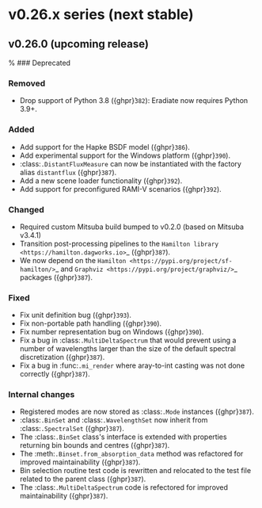 # v0.26.x series (next stable)

## v0.26.0 (upcoming release)

% ### Deprecated

### Removed

* Drop support of Python 3.8 ({ghpr}̀`382`): Eradiate now requires Python 3.9+.

### Added

* Add support for the Hapke BSDF model ({ghpr}`386`).
* Add experimental support for the Windows platform ({ghpr}`390`).
* :class:`.DistantFluxMeasure` can now be instantiated with the factory alias
  ``distantflux`` ({ghpr}`387`).
* Add a new scene loader functionality ({ghpr}`392`).
* Add support for preconfigured RAMI-V scenarios ({ghpr}`392`).

### Changed

* Required custom Mitsuba build bumped to v0.2.0 (based on Mitsuba v3.4.1)
* Transition post-processing pipelines to the
  `Hamilton library <https://hamilton.dagworks.io>`_ ({ghpr}`387`).
* We now depend on the `Hamilton <https://pypi.org/project/sf-hamilton/>`_ and
  `Graphviz <https://pypi.org/project/graphviz/>`_ packages ({ghpr}`387`).

### Fixed

* Fix unit definition bug ({ghpr}`393`).
* Fix non-portable path handling ({ghpr}`390`).
* Fix number representation bug on Windows ({ghpr}`390`).
* Fix a bug in :class:`.MultiDeltaSpectrum` that would prevent using a number
  of wavelengths larger than the size of the default spectral discretization
  ({ghpr}`387`).
* Fix a bug in :func:`.mi_render` where aray-to-int casting was not done
  correctly ({ghpr}`387`).

### Internal changes

* Registered modes are now stored as :class:`.Mode` instances ({ghpr}`387`).
* :class:`.BinSet` and :class:`.WavelengthSet` now inherit from
  :class:`.SpectralSet` ({ghpr}`387`).
* The :class:`.BinSet` class's interface is extended with properties returning
  bin bounds and centres ({ghpr}`387`).
* The :meth:`.Binset.from_absorption_data` method was refactored for improved
  maintainability ({ghpr}`387`).
* Bin selection routine test code is rewritten and relocated to the test file
  related to the parent class ({ghpr}`387`).
* The :class:`.MultiDeltaSpectrum` code is refectored for improved
  maintainability ({ghpr}`387`).
